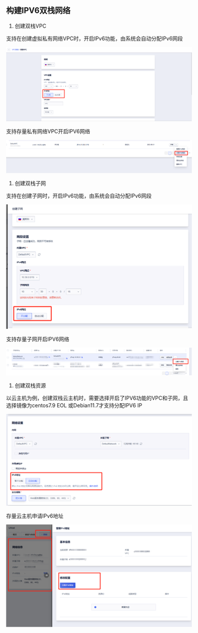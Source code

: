 ## 构建IPV6双栈网络

1. 创建双栈VPC

支持在创建虚拟私有网络VPC时，开启IPv6功能，由系统会自动分配IPv6网段

![img](/images/391e81fa-7738-4f20-98af-d559280999ae.png)

支持存量私有网络VPC开启IPV6网络

![img](/images/cf80b4c7-7a64-4cc0-a03f-bc0b80c439bd.png)

1. 创建双栈子网

支持在创建子网时，开启IPv6功能，由系统会自动分配IPv6网段

![img](/images/bd20d62a-a051-432d-b23f-e54addacab04.png)

支持存量子网开启IPV6网络

![img](/images/249526ad-8bfa-42cc-a81f-931b6aebd356.png)

1. 创建双栈资源

以云主机为例，创建双栈云主机时，需要选择开启了IPV6功能的VPC和子网，且选择镜像为centos7.9 EOL 或Debian11.7才支持分配IPV6 IP

![img](/images/814cf098-1a3c-44b7-b913-2a33aaa81397.png)

存量云主机申请IPv6地址

![img](/images/e80bf293-7812-401b-9a7d-21d9b72fb89a.png)